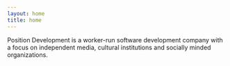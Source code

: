 ```yaml
---
layout: home
title: home
---
```

Position Development is a worker-run software development company
 with a focus on independent media, cultural institutions and socially
 minded organizations.